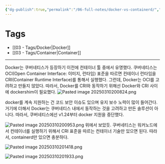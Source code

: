 ```yaml
---
{"dg-publish":true,"permalink":"/06-full-notes/docker-vs-containerd/","noteIcon":""}
---
```


# Tags
- [[03 - Tags/Docker\|Docker]]
- [[03 - Tags/Container\|Container]]
---
Docker는 쿠버네티스가 등장하기 이전에 컨테이너 툴 중에서 유명했다.
쿠버네티스는 OCI(Open Container Interface: 이미지, 런타임) 표준을 따르면 컨테이너 런타임을 CRI(Container Runtime Interface)를 통해서 실행했다.
그런데, Docker는 OCI를 고려하고 만들지 않았다. 따라서, Docker를 CRI와 동작하기 위해선 Docker와 CRI 사이에 dockershim이 필요했다.
![Pasted image 20250310200824.png](/img/user/image/Pasted%20image%2020250310200824.png)

docker를 계속 지원하는 건 코드 보안 이슈도 있으며 유지 보수 노력이 많이 들어간다. 거기에 더해서 Docker는 쿠버네티스 내에서 동작하는 것을 고려하고 만든 솔루션이 아니다. 따라서, 쿠버네티스에선 v1.24부터 docker 지원을 중단했다.

![Pasted image 20250310200953.png](/img/user/image/Pasted%20image%2020250310200953.png)
위에서 보았듯. 쿠버네티스는 워커노드에서 컨테이너를 실행하기 위해서 CRI 표준을 따르는 컨테이너 기술만 있으면 된다. 따라서, containerd만 있으면 충분하다.

![Pasted image 20250310201418.png](/img/user/image/Pasted%20image%2020250310201418.png)

![Pasted image 20250310201933.png](/img/user/image/Pasted%20image%2020250310201933.png)